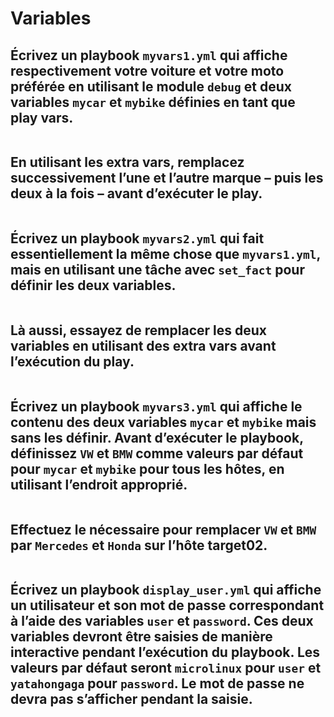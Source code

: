 # Variables

## Écrivez un playbook `myvars1.yml` qui affiche respectivement votre voiture et votre moto préférée en utilisant le module `debug` et deux variables `mycar` et `mybike` définies en tant que play vars.
```

```

## En utilisant les extra vars, remplacez successivement l’une et l’autre marque – puis les deux à la fois – avant d’exécuter le play.
```

```

## Écrivez un playbook `myvars2.yml` qui fait essentiellement la même chose que `myvars1.yml`, mais en utilisant une tâche avec `set_fact` pour définir les deux variables.
```

```

## Là aussi, essayez de remplacer les deux variables en utilisant des extra vars avant l’exécution du play.
```

```

## Écrivez un playbook `myvars3.yml` qui affiche le contenu des deux variables `mycar` et `mybike` mais sans les définir. Avant d’exécuter le playbook, définissez `VW` et `BMW` comme valeurs par défaut pour `mycar` et `mybike` pour tous les hôtes, en utilisant l’endroit approprié.
```

```

## Effectuez le nécessaire pour remplacer `VW` et `BMW` par `Mercedes` et `Honda` sur l’hôte target02.
```

```

## Écrivez un playbook `display_user.yml` qui affiche un utilisateur et son mot de passe correspondant à l’aide des variables `user` et `password`. Ces deux variables devront être saisies de manière interactive pendant l’exécution du playbook. Les valeurs par défaut seront `microlinux` pour `user` et `yatahongaga` pour `password`. Le mot de passe ne devra pas s’afficher pendant la saisie.
```

```